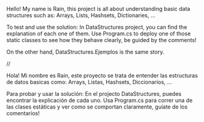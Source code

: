 Hello! My name is Rain, this project is all about understanding basic data structures such as: Arrays, Lists, Hashsets, Dictionaries, ...

To test and use the solution: 
In DataStructures project, you can find the explanation of each one of them. Use Program.cs to deploy one of those static classes to see how they behave clearly, be guided by the comments!

On the other hand, DataStructures.Ejemplos is the same story.

//

Hola! Mi nombre es Rain, este proyecto se trata de entender las estructuras de datos basicas como: Arrays, Listas, Hashsets, Diccionarios, ...

Para probar y usar la solución:
En el projecto DataStructures, puedes encontrar la explicación de cada uno. Usa Program.cs para correr una de las clases estáticas y ver como se comportan claramente, guíate de los comentarios!
